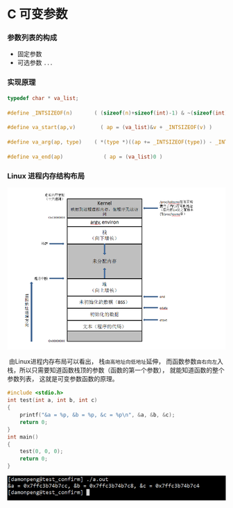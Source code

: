 # C 可变参数

### 参数列表的构成

* 固定参数
* 可选参数  `...`

### 实现原理

```c
typedef char * va_list;

#define _INTSIZEOF(n)       ( (sizeof(n)+sizeof(int)-1) & ~(sizeof(int)-1) )

#define va_start(ap,v)        ( ap = (va_list)&v + _INTSIZEOF(v) )

#define va_arg(ap, type)    ( *(type *)((ap += _INTSIZEOF(type)) - _INTSIZEOF(type)) )

#define va_end(ap)             ( ap = (va_list)0 )
```

### Linux 进程内存结构布局

![Linux进程内存结构](Linux进程内存结构.png)

​		由Linux进程内存布局可以看出， 栈`由高地址向低地址`延伸， 而函数参数`由右向左`入栈，所以只需要知道函数栈顶的参数（函数的第一个参数）， 就能知道函数的整个参数列表， 这就是可变参数函数的原理。

```c
#include <stdio.h>
int test(int a, int b, int c)
{
    printf("&a = %p, &b = %p, &c = %p\n", &a, &b, &c);
    return 0;
}
int main()
{
    test(0, 0, 0); 
    return 0;                                                              
}
```

![函数参数地址.png](函数参数地址.png)